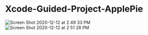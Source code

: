 # Xcode-Guided-Project-ApplePie
![Screen Shot 2020-12-12 at 2 49 33 PM](https://user-images.githubusercontent.com/69213274/101997629-4e7e0580-3c89-11eb-82aa-8f86a38371cd.png)
![Screen Shot 2020-12-12 at 2 51 28 PM](https://user-images.githubusercontent.com/69213274/101998509-8f761a00-3c89-11eb-86bd-89388b513ae5.png)
